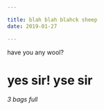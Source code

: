 ```yaml
---

title: blah blah blahck sheep
date: 2019-01-27

---
```


have you any wool?

# yes sir! yse sir

*3 bags full*
